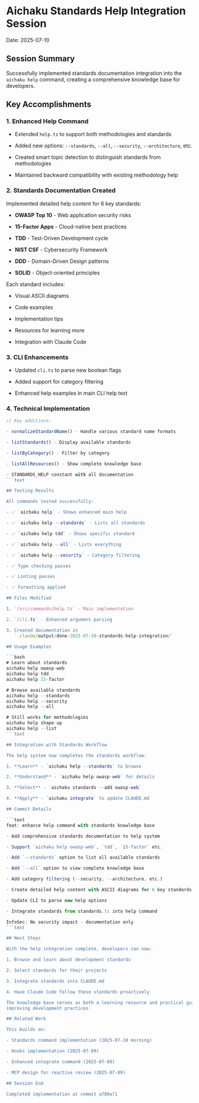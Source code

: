 # Aichaku Standards Help Integration Session

Date: 2025-07-10

## Session Summary

Successfully implemented standards documentation integration into the
`aichaku help` command, creating a comprehensive knowledge base for developers.

## Key Accomplishments

### 1. Enhanced Help Command

- Extended `help.ts` to support both methodologies and standards

- Added new options: `--standards`, `--all`, `--security`, `--architecture`,
  etc.

- Created smart topic detection to distinguish standards from methodologies

- Maintained backward compatibility with existing methodology help

### 2. Standards Documentation Created

Implemented detailed help content for 6 key standards:

- **OWASP Top 10** - Web application security risks

- **15-Factor Apps** - Cloud-native best practices

- **TDD** - Test-Driven Development cycle

- **NIST CSF** - Cybersecurity Framework

- **DDD** - Domain-Driven Design patterns

- **SOLID** - Object-oriented principles

Each standard includes:

- Visual ASCII diagrams

- Code examples

- Implementation tips

- Resources for learning more

- Integration with Claude Code

### 3. CLI Enhancements

- Updated `cli.ts` to parse new boolean flags

- Added support for category filtering

- Enhanced help examples in main CLI help text

### 4. Technical Implementation

````typescript
// Key additions:

- normalizeStandardName() - Handle various standard name formats

- listStandards() - Display available standards

- listByCategory() - Filter by category

- listAllResources() - Show complete knowledge base

- STANDARDS_HELP constant with all documentation
```text

## Testing Results

All commands tested successfully:

- ✅ `aichaku help` - Shows enhanced main help

- ✅ `aichaku help --standards` - Lists all standards

- ✅ `aichaku help tdd` - Shows specific standard

- ✅ `aichaku help --all` - Lists everything

- ✅ `aichaku help --security` - Category filtering

- ✅ Type checking passes

- ✅ Linting passes

- ✅ Formatting applied

## Files Modified

1. `/src/commands/help.ts` - Main implementation

2. `/cli.ts` - Enhanced argument parsing

3. Created documentation in
   `.claude/output/done-2025-07-10-standards-help-integration/`

## Usage Examples

```bash
# Learn about standards
aichaku help owasp-web
aichaku help tdd
aichaku help 15-factor

# Browse available standards
aichaku help --standards
aichaku help --security
aichaku help --all

# Still works for methodologies
aichaku help shape-up
aichaku help --list
```text

## Integration with Standards Workflow

The help system now completes the standards workflow:

1. **Learn** - `aichaku help --standards` to browse

2. **Understand** - `aichaku help owasp-web` for details

3. **Select** - `aichaku standards --add owasp-web`

4. **Apply** - `aichaku integrate` to update CLAUDE.md

## Commit Details

```text
feat: enhance help command with standards knowledge base

- Add comprehensive standards documentation to help system

- Support `aichaku help owasp-web`, `tdd`, `15-factor` etc.

- Add `--standards` option to list all available standards

- Add `--all` option to view complete knowledge base

- Add category filtering (--security, --architecture, etc.)

- Create detailed help content with ASCII diagrams for 6 key standards

- Update CLI to parse new help options

- Integrate standards from standards.ts into help command

InfoSec: No security impact - documentation only
```text

## Next Steps

With the help integration complete, developers can now:

1. Browse and learn about development standards

2. Select standards for their projects

3. Integrate standards into CLAUDE.md

4. Have Claude Code follow these standards proactively

The knowledge base serves as both a learning resource and practical guide for
improving development practices.

## Related Work

This builds on:

- Standards command implementation (2025-07-10 morning)

- Hooks implementation (2025-07-09)

- Enhanced integrate command (2025-07-09)

- MCP design for reactive review (2025-07-09)

## Session End

Completed implementation at commit a780a71
````
